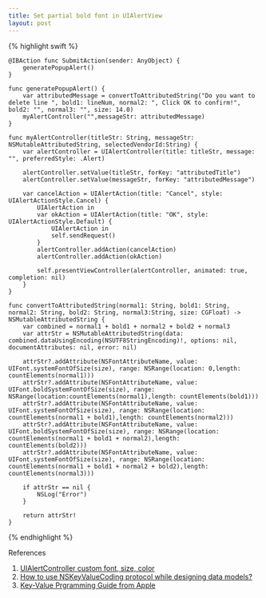 ```yaml
---
title: Set partial bold font in UIAlertView
layout: post
---
```




{% highlight swift %}

    @IBAction func SubmitAction(sender: AnyObject) { 
        generatePopupAlert() 
    }

    func generatePopupAlert() { 
        var attributedMessage = convertToAttributedString("Do you want to delete line ", bold1: lineNum, normal2: ", Click OK to confirm!", bold2: "", normal3: "", size: 14.0) 
        myAlertController("",messageStr: attributedMessage) 
    }

    func myAlertController(titleStr: String, messageStr: NSMutableAttributedString, selectedVendorId:String) { 
        var alertController = UIAlertController(title: titleStr, message: "", preferredStyle: .Alert)

        alertController.setValue(titleStr, forKey: "attributedTitle")
        alertController.setValue(messageStr, forKey: "attributedMessage")

        var cancelAction = UIAlertAction(title: "Cancel", style: UIAlertActionStyle.Cancel) {
            UIAlertAction in
            var okAction = UIAlertAction(title: "OK", style: UIAlertActionStyle.Default) {
                UIAlertAction in
                self.sendRequest()
            }
            alertController.addAction(cancelAction)
            alertController.addAction(okAction)

            self.presentViewController(alertController, animated: true, completion: nil) 
        }
    }

    func convertToAttributedString(normal1: String, bold1: String, normal2: String, bold2: String, normal3:String, size: CGFloat) -> NSMutableAttributedString { 
        var combined = normal1 + bold1 + normal2 + bold2 + normal3 
        var attrStr = NSMutableAttributedString(data: combined.dataUsingEncoding(NSUTF8StringEncoding)!, options: nil, documentAttributes: nil, error: nil) 
        
        attrStr?.addAttribute(NSFontAttributeName, value: UIFont.systemFontOfSize(size), range: NSRange(location: 0,length: countElements(normal1)))
        attrStr?.addAttribute(NSFontAttributeName, value: UIFont.boldSystemFontOfSize(size), range: NSRange(location:countElements(normal1),length: countElements(bold1)))
        attrStr?.addAttribute(NSFontAttributeName, value: UIFont.systemFontOfSize(size), range: NSRange(location: countElements(normal1 + bold1),length: countElements(normal2)))
        attrStr?.addAttribute(NSFontAttributeName, value: UIFont.boldSystemFontOfSize(size), range: NSRange(location: countElements(normal1 + bold1 + normal2),length: countElements(bold2)))
        attrStr?.addAttribute(NSFontAttributeName, value: UIFont.systemFontOfSize(size), range: NSRange(location: countElements(normal1 + bold1 + normal2 + bold2),length: countElements(normal3)))
    
        if attrStr == nil {
            NSLog("Error")
        }
        
        return attrStr! 
    }

{% endhighlight %}


References    
1. [UIAlertController custom font, size, color](http://stackoverflow.com/questions/26460706/uialertcontroller-custom-font-size-color)     
2. [How to use NSKeyValueCoding protocol while designing data models?](http://stackoverflow.com/questions/14940514/how-to-use-nskeyvaluecoding-protocol-while-designing-data-models)     
3. [Key-Value Prgramming Guide from Apple](https://developer.apple.com/library/ios/documentation/Cocoa/Conceptual/KeyValueCoding/Articles/KeyValueCoding.html)